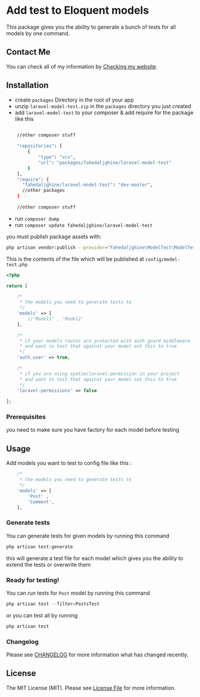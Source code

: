# Add test to Eloquent models

This package gives you the ability to generate a bunch of tests for all models by one command.

## Contact Me

You can check all of my information
by [Checking my website](https://fahedaljghine.com/).

## Installation

- create `packages` Directory in the root of your app
- unzip `laravel-model-test.zip` in the `packages` directory you just created
- add `laravel-model-test` to your composer & add require for the package like this

```bash

    //other composer stuff
    
    "repositories": [
        {
            "type": "vcs",
            "url": "packages/fahedaljghine/laravel-model-test"
        }
    ],
    "require": {
      "fahedaljghine/laravel-model-test": "dev-master",
      //other packages
    }
  
    //other composer stuff
```

- run `composer dump`
- run `composer update fahedaljghine/laravel-model-test`

you must publish package assets with:

```bash
php artisan vendor:publish --provider="Fahedaljghine\ModelTest\ModelTestServiceProvider"
```

This is the contents of the file which will be published at `config/model-test.php`

```php
<?php

return [

    /*
     * the models you need to generate tests to
     */
    'models' => [
        //'Model1' , 'Model2'
    ],

    /*
     * if your models routes are protected with auth guard middleware
     * and want to test that against your model set this to true
     */
    'auth_user' => true,

    /*
     * if you are using spatie/laravel-permission in your project
     * and want to test that against your model set this to true
     */
    'laravel-permissions' => false
    
];
```

### Prerequisites

you need to make sure you have factory for each model before testing


## Usage

Add models you want to test to config file like this :

```php
    /*
     * the models you need to generate tests to
     */
    'models' => [
        'Post' , 
        'Comment',
    ],
```

### Generate tests

You can generate tests for given models by running this command

```php
php artisan test:generate
```

this will generate a test file for each model which gives you the ability to extend the tests or overwrite them

### Ready for testing!

You can run tests for `Post` model by running this command

```php
php artisan test --filter=PostsTest
```

or you can test all by running

```php
php artisan test
```

### Changelog

Please see [CHANGELOG](CHANGELOG.md) for more information what has changed recently.


## License

The MIT License (MIT). Please see [License File](LICENSE) for more information.